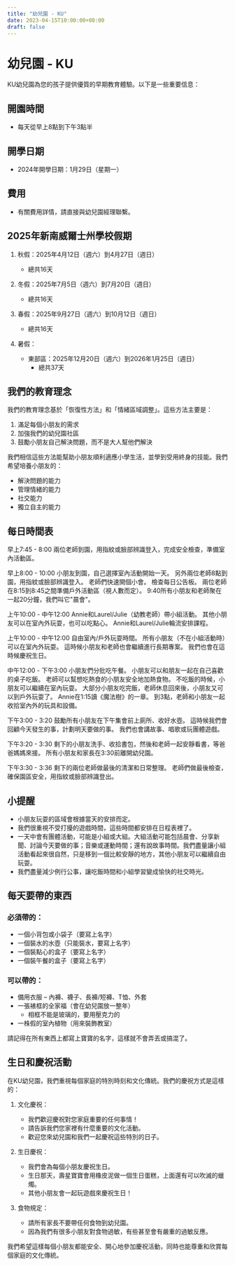 ```yaml
---
title: "幼兒園 - KU"
date: 2023-04-15T10:00:00+08:00
draft: false
---
```


# 幼兒園 - KU

KU幼兒園為您的孩子提供優質的早期教育體驗。以下是一些重要信息：

## 開園時間
- 每天從早上8點到下午3點半

## 開學日期
- 2024年開學日期：1月29日（星期一）

## 費用
- 有關費用詳情，請直接與幼兒園經理聯繫。

## 2025年新南威爾士州學校假期

1. 秋假：2025年4月12日（週六）到4月27日（週日）
   - 總共16天

2. 冬假：2025年7月5日（週六）到7月20日（週日）
   - 總共16天

3. 春假：2025年9月27日（週六）到10月12日（週日）
   - 總共16天

4. 暑假：
   - 東部區：2025年12月20日（週六）到2026年1月25日（週日）
     - 總共37天

## 我們的教育理念

我們的教育理念基於「恢復性方法」和「情緒區域調整」。這些方法主要是：

1. 滿足每個小朋友的需求
2. 加強我們的幼兒園社區
3. 鼓勵小朋友自己解決問題，而不是大人幫他們解決

我們相信這些方法能幫助小朋友順利適應小學生活，並學到受用終身的技能。我們希望培養小朋友的：

- 解決問題的能力
- 管理情緒的能力
- 社交能力
- 獨立自主的能力

## 每日時間表

早上7:45 - 8:00
兩位老師到園，用指紋或臉部辨識登入，完成安全檢查，準備室內活動區。

早上8:00 - 10:00
小朋友到園，自己選擇室內活動開始一天。
另外兩位老師8點到園，用指紋或臉部辨識登入。
老師們快速開個小會。
檢查每日公告板。
兩位老師在8:15到8:45之間準備戶外活動區（視人數而定）。
9:40所有小朋友和老師聚在一起20分鐘，我們叫它"晨會"。

上午10:00 - 中午12:00
Annie和Laurel/Julie（幼教老師）帶小組活動。
其他小朋友可以在室內外玩耍，也可以吃點心。
Annie和Laurel/Julie輪流安排課程。

上午10:00 - 中午12:00
自由室內/戶外玩耍時間。
所有小朋友（不在小組活動時）可以在室內外玩耍。
這時候小朋友和老師也會繼續進行長期專案。
我們也會在這時候慶祝生日。

中午12:00 - 下午3:00
小朋友們分批吃午餐。
小朋友可以和朋友一起在自己喜歡的桌子吃飯。
老師可以幫想吃熱食的小朋友安全地加熱食物。
不吃飯的時候，小朋友可以繼續在室內玩耍。
大部分小朋友吃完飯，老師休息回來後，小朋友又可以到戶外玩耍了。
Annie在1:15讀《魔法樹》的一章。
到3點，老師和小朋友一起收拾室內外的玩具和設備。

下午3:00 - 3:20
鼓勵所有小朋友在下午集會前上廁所、收好水壺。
這時候我們會回顧今天發生的事，計劃明天要做的事。
我們也會講故事、唱歌或玩團體遊戲。

下午3:20 - 3:30
剩下的小朋友洗手、收拾書包，然後和老師一起安靜看書，等爸爸媽媽來接。
所有小朋友和家長在3:30前離開幼兒園。

下午3:30 - 3:36
剩下的兩位老師做最後的清潔和日常整理。
老師們做最後檢查，確保園區安全，用指紋或臉部辨識登出。

## 小提醒

- 小朋友玩耍的區域會根據當天的安排而定。
- 我們很重視不受打擾的遊戲時間，這些時間都安排在日程表裡了。
- 一天中會有團體活動，可能是小組或大組。大組活動可能包括晨會、分享新聞、討論今天要做的事；音樂或運動時間；還有說故事時間。我們盡量讓小組活動看起來很自然，只是移到一個比較安靜的地方，其他小朋友可以繼續自由玩耍。
- 我們盡量減少例行公事，讓吃飯時間和小組學習變成愉快的社交時光。

## 每天要帶的東西

### 必須帶的：
- 一個小背包或小袋子（要寫上名字）
- 一個裝水的水壺（只能裝水，要寫上名字）
- 一個裝點心的盒子（要寫上名字）
- 一個裝午餐的盒子（要寫上名字）

### 可以帶的：
- 備用衣服 – 內褲、襪子、長褲/短褲、T恤、外套
- 一張裱框的全家福（會在幼兒園放一整年）
  - 相框不能是玻璃的，要用壓克力的
- 一株假的室內植物（用來裝飾教室）

請記得在所有東西上都寫上寶寶的名字，這樣就不會弄丟或搞混了。

## 生日和慶祝活動

在KU幼兒園，我們重視每個家庭的特別時刻和文化傳統。我們的慶祝方式是這樣的：

1. 文化慶祝：
   - 我們歡迎慶祝對您家庭重要的任何事情！
   - 請告訴我們您家裡有什麼重要的文化活動。
   - 歡迎您來幼兒園和我們一起慶祝這些特別的日子。

2. 生日慶祝：
   - 我們會為每個小朋友慶祝生日。
   - 生日那天，壽星寶寶會用橡皮泥做一個生日蛋糕，上面還有可以吹滅的蠟燭。
   - 其他小朋友會一起玩遊戲來慶祝生日！

3. 食物規定：
   - 請所有家長不要帶任何食物到幼兒園。
   - 因為我們有很多小朋友對食物過敏，有些甚至會有嚴重的過敏反應。

我們希望這樣每個小朋友都能安全、開心地參加慶祝活動，同時也能尊重和欣賞每個家庭的文化傳統。
